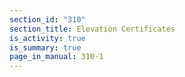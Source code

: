 ```yaml
---
section_id: "310"
section_title: Elevation Certificates
is_activity: true
is_summary: true
page_in_manual: 310-1
---
```

